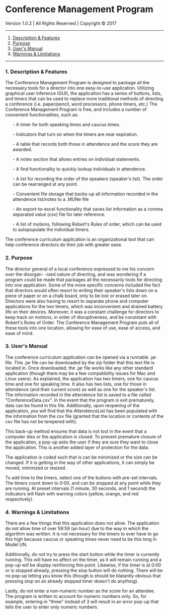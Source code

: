 # Conference Management Program
Version 1.0.2 | All Rights Reserved | Copyright © 2017

-------------------------------------------------------------------------------------------

1. <a href="#Features">Description & Features</a> 
2. <a href="#Purpose">Purpose</a>
3. <a href="#Manual">User's Manual</a>
4. <a href="#Limits">Warnings & Limitations</a>

--------------------------------------------------------------------------------------------

<h3>1. <a name="Features">Description & Features</a></h3>

The Conference Management Program is designed to package all the necessary tools 
for a director into one easy-to-use application. Utilizing graphical user inference (GUI),
the application has a series of buttons, lists, and timers that can be used to replace
more traditional methods of directing a conference (i.e. paper/pencil, word processors,
phone timers, etc.) The Conference Management Program is free, and includes a number of
convenient functionalities, such as:

<ul>-  A timer for both speaking times and caucus times.</ul>
<ul>-  Indicators that turn on when the timers are near expiration.</ul>
<ul>-  A table that records both those in attendence and the score they are awarded.</ul>
<ul>-  A notes section that allows entries on individual statements.</ul>
<ul>-  A find functionality to quickly lookup individuals in attendence.</ul>
<ul>-  A list for recording the order of the speakers (speaker's list). The order can 
	   be rearranged at any point.</ul>
<ul>-  Convenient file storage that backs-up all information recorded in the attendence 
	   list/notes to a .MUNe file</ul>
<ul>-  An export-to-excel functionality that saves list information as a comma
	   separated value (csv) file for later reference.</ul>
<ul>-  A list of motions, following Robert's Rules of order, which can be used to 
	   autopopulate the individual timers.</ul>

The conference curriculum application is an organizational tool that can help conference
directors do their job with greater ease.



<h3>2. <a name="Purpose">Purpose</a></h3>

The director general of a local conference expressed to me his concern over the disorgan-
-ized nature of directing, and was wondering if a program could be made that packages all 
the necessarily tools for directing into one application. Some of the more specific
concerns included the fact that directors would often resort to writing their speaker's
lists down on a piece of paper or on a chalk board, only to be lost or erased later on. 
Directors were also having to resort to separate phone and computer applications for the
two timers, which was inconvenient and drained battery life on their devices. Moreover,
it was a constant challenge for directors to keep track on motions, in order of
disruptiveness, and be consistant with Robert's Rules of Order. The Conference Management
Program puts all of these tools into one location, allowing for ease of use, ease of
access, and ease of mind.



<h3>3. <a name="Manual">User's Manual</a></h3>

The conference curriculum application can be opened via a runnable .jar file. This .jar
file can be downloaded by the zip folder that this text file is located in. Once
downloaded, the .jar file works like any other standard application (though there may be
a few compatibility issues for Mac and Linux users). As explained, the application has two
timers, one for caucus time and one for speaking time. It also has two lists, one for 
those in attendence (and their current score) as well as one for the speaker's list. The
information recorded in the attendence list is saved to a file called 
"ConferenceData.csv". In the event that the program is exit prematurely, data can be
found in this file. Additionally, upon reopening of the application, you will find that 
the AttendenceList has been populated with the information from the csv file (granted
that the location or contents of the csv file has not be tempered with).

This back-up method ensures that data is not lost in the event that a computer dies or
the application is closed. To prevent premature closure of the application, a pop-up
asks the user if they are sure they want to close the application. This is another added
layer of protection for the data. 

The application is coded such that is can be minimized or the size can be changed. If it
is getting in the way of other applications, it can simply be moved, minimized or
resized. 

To add time to the timers, select one of the buttons with pre-set intervals. The timers
count down to 0:00, and can be stopped at any point while they are running. At preset
intervals (1 minute, 30 seconds, and 1 second) the indicators will flash with warning
colors (yellow, orange, and red respectively). 



<h3>4. <a name="Limits">Warnings & Limitations</a></h3>

There are a few things that this application does not allow. The application do not allow
time of over 59:59 (an hour) due to the way in which the algorithm was written. It is not
necessary for the timers to ever have to go this high because caucus or speaking times 
never need to be this long in Model UN.

Additionally, do not try to press the start button while the timer is currently running.
This will have no affect on the timer, as it will remain running and a pop-up will be 
display reinforcing this point. Likewise, if the timer is at 0:00 or is stopped already,
pressing the stop button will do nothing. There will be no pop-up letting you know this 
(though is should be blatantly obvious that pressing stop on an already stopped timer
doesn't do anything).

Lastly, do not enter a non-numeric number as the score for an attendee. The program is 
written to account for numeric numbers only. So, for example, entering in "three" instead
of 3 will result in an error pop-up that tells the user to enter only numeric numbers.



